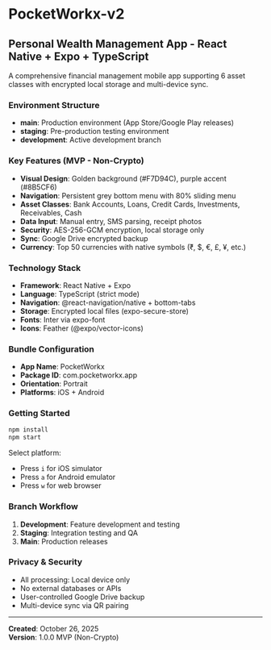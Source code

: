 # PocketWorkx-v2

## Personal Wealth Management App - React Native + Expo + TypeScript

A comprehensive financial management mobile app supporting 6 asset classes with encrypted local storage and multi-device sync.

### Environment Structure

- **main**: Production environment (App Store/Google Play releases)
- **staging**: Pre-production testing environment
- **development**: Active development branch

### Key Features (MVP - Non-Crypto)

- **Visual Design**: Golden background (#F7D94C), purple accent (#8B5CF6)
- **Navigation**: Persistent grey bottom menu with 80% sliding menu
- **Asset Classes**: Bank Accounts, Loans, Credit Cards, Investments, Receivables, Cash
- **Data Input**: Manual entry, SMS parsing, receipt photos
- **Security**: AES-256-GCM encryption, local storage only
- **Sync**: Google Drive encrypted backup
- **Currency**: Top 50 currencies with native symbols (₹, $, €, £, ¥, etc.)

### Technology Stack

- **Framework**: React Native + Expo
- **Language**: TypeScript (strict mode)
- **Navigation**: @react-navigation/native + bottom-tabs
- **Storage**: Encrypted local files (expo-secure-store)
- **Fonts**: Inter via expo-font
- **Icons**: Feather (@expo/vector-icons)

### Bundle Configuration

- **App Name**: PocketWorkx
- **Package ID**: com.pocketworkx.app
- **Orientation**: Portrait
- **Platforms**: iOS + Android

### Getting Started

```bash
npm install
npm start
```

Select platform:
- Press `i` for iOS simulator
- Press `a` for Android emulator
- Press `w` for web browser

### Branch Workflow

1. **Development**: Feature development and testing
2. **Staging**: Integration testing and QA
3. **Main**: Production releases

### Privacy & Security

- All processing: Local device only
- No external databases or APIs
- User-controlled Google Drive backup
- Multi-device sync via QR pairing

---

**Created**: October 26, 2025  
**Version**: 1.0.0 MVP (Non-Crypto)
